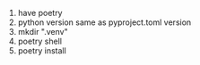 1. have poetry
2. python version same as pyproject.toml version
3. mkdir ".venv"
4. poetry shell
5. poetry install